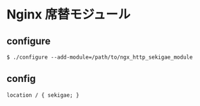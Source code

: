 # Nginx 席替モジュール

## configure

```
$ ./configure --add-module=/path/to/ngx_http_sekigae_module 
```

## config 

```
location / { sekigae; }
```
